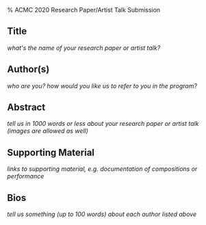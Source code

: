% ACMC 2020 Research Paper/Artist Talk Submission

## Title

_what's the name of your research paper or artist talk?_

## Author(s)

_who are you? how would you like us to refer to you in the program?_

## Abstract

_tell us in 1000 words or less about your research paper or artist talk (images
are allowed as well)_

## Supporting Material

_links to supporting material, e.g. documentation of compositions or performance_

## Bios

_tell us something (up to 100 words) about each author listed above_
